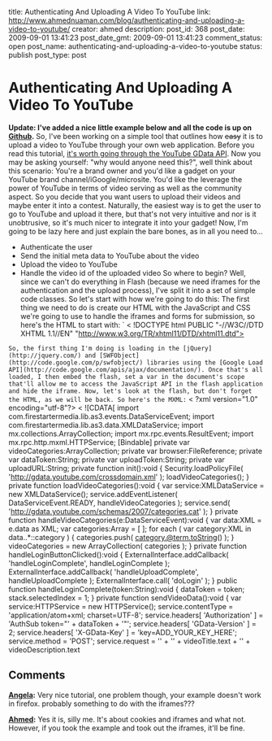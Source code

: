 title: Authenticating And Uploading A Video To YouTube
link: http://www.ahmednuaman.com/blog/authenticating-and-uploading-a-video-to-youtube/
creator: ahmed
description: 
post_id: 368
post_date: 2009-09-01 13:41:23
post_date_gmt: 2009-09-01 13:41:23
comment_status: open
post_name: authenticating-and-uploading-a-video-to-youtube
status: publish
post_type: post

# Authenticating And Uploading A Video To YouTube

**Update: I've added a nice little example below and all the code is up on [Github](http://github.com/ahmednuaman/YouTube-Player-Wrapper/tree).** So, I've been working on a simple tool that outlines how <del>easy</del> it is to upload a video to YouTube through your own web application. Before you read this tutorial, [it's worth going through the YouTube GData API](http://code.google.com/apis/youtube/2.0/developers_guide_protocol.html). Now you may be asking yourself: "why would anyone need this?", well think about this scenario: You're a brand owner and you'd like a gadget on your YouTube brand channel/iGoogle/microsite. You'd like the leverage the power of YouTube in terms of video serving as well as the community aspect. So you decide that you want users to upload their videos and maybe enter it into a contest. Naturally, the easiest way is to get the user to go to YouTube and upload it there, but that's not very intuitive and nor is it unobtrusive, so it's much nicer to integrate it into your gadget! Now, I'm going to be lazy here and just explain the bare bones, as in all you need to... 

  * Authenticate the user
  * Send the initial meta data to YouTube about the video
  * Upload the video to YouTube
  * Handle the video id of the uploaded video
So where to begin? Well, since we can't do everything in Flash (because we need iframes for the authentication and the upload process), I've split it into a set of simple code classes. So let's start with how we're going to do this: The first thing we need to do is create our HTML with the JavaScript and CSS we're going to use to handle the iframes and forms for submission, so here's the HTML to start with: ` < !DOCTYPE html PUBLIC "-//W3C//DTD XHTML 1.1//EN" "http://www.w3.org/TR/xhtml11/DTD/xhtml11.dtd"> 

` So, the first thing I'm doing is loading in the [jQuery](http://jquery.com/) and [SWFObject](http://code.google.com/p/swfobject/) libraries using the [Google Load API](http://code.google.com/apis/ajax/documentation/). Once that's all loaded, I then embed the flash, set a var in the document's scope that'll allow me to access the JavaScript API in the flash application and hide the iframe. Now, let's look at the flash, but don't forget the HTML, as we will be back. So here's the MXML: ` < ?xml version="1.0" encoding="utf-8"?>  < ![CDATA[ import com.firestartermedia.lib.as3.events.DataServiceEvent; import com.firestartermedia.lib.as3.data.XMLDataService; import mx.collections.ArrayCollection; import mx.rpc.events.ResultEvent; import mx.rpc.http.mxml.HTTPService; [Bindable] private var videoCategories:ArrayCollection; private var browser:FileReference; private var dataToken:String; private var uploadToken:String; private var uploadURL:String; private function init():void { Security.loadPolicyFile( 'http://gdata.youtube.com/crossdomain.xml' ); loadVideoCategories(); } private function loadVideoCategories():void { var service:XMLDataService = new XMLDataService(); service.addEventListener( DataServiceEvent.READY, handleVideoCategories ); service.send( 'http://gdata.youtube.com/schemas/2007/categories.cat' ); } private function handleVideoCategories(e:DataServiceEvent):void { var data:XML = e.data as XML; var categories:Array = [ ]; for each ( var category:XML in data..*::category ) { categories.push( category.@term.toString() ); } videoCategories = new ArrayCollection( categories ); } private function handleLoginButtonClicked():void { ExternalInterface.addCallback( 'handleLoginComplete', handleLoginComplete ); ExternalInterface.addCallback( 'handleUploadComplete', handleUploadComplete ); ExternalInterface.call( 'doLogin' ); } public function handleLoginComplete(token:String):void { dataToken = token; stack.selectedIndex = 1; } private function sendVideoData():void { var service:HTTPService = new HTTPService(); service.contentType = 'application/atom+xml; charset=UTF-8'; service.headers[ 'Authorization' ] = 'AuthSub token="' + dataToken + '"'; service.headers[ 'GData-Version' ] = 2; service.headers[ 'X-GData-Key' ] = 'key=ADD_YOUR_KEY_HERE'; service.method = 'POST'; service.request = '' + '' + videoTitle.text + '' + videoDescription.text

## Comments

**[Angela](#256 "2009-11-13 09:55:42"):** Very nice tutorial, one problem though, your example doesn't work in firefox. probably something to do with the iframes???

**[Ahmed](#260 "2009-11-18 15:13:23"):** Yes it is, silly me. It's about cookies and iframes and what not. However, if you took the example and took out the iframes, it'll be fine.

